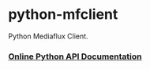 # python-mfclient
Python Mediaflux Client.


### [Online Python API Documentation](http://python-mfclient.readthedocs.io/en/latest/py-modindex.html)
